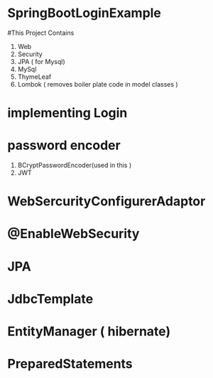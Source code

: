 # SpringBootLoginExample
#This Project Contains 

1) Web 
2) Security 
3) JPA ( for Mysql)
4) MySql
5) ThymeLeaf
6) Lombok ( removes boiler plate code in model classes )

# implementing Login 

# password encoder
1) BCryptPasswordEncoder(used in this ) 
2) JWT 


# WebSercurityConfigurerAdaptor 
# @EnableWebSecurity


# JPA
# JdbcTemplate
# EntityManager ( hibernate)
# PreparedStatements
